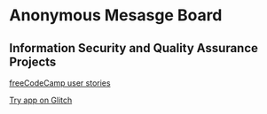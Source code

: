 # Anonymous Mesasge Board

## Information Security and Quality Assurance Projects

[freeCodeCamp user stories](https://www.freecodecamp.org/learn/information-security-and-quality-assurance/information-security-and-quality-assurance-projects/anonymous-message-board)

[Try app on Glitch](https://digitalcookie-anonymous-message-board.glitch.me/)
